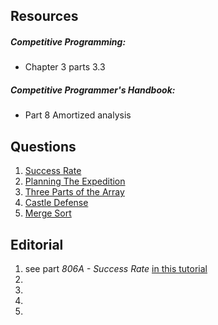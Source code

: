 ## Resources
##### Competitive Programming:
* Chapter 3 parts 3.3

##### Competitive Programmer's Handbook:
* Part 8 Amortized analysis

## Questions
1. [Success Rate](https://codeforces.com/problemset/problem/773/A)
2. [Planning The Expedition](https://codeforces.com/problemset/problem/1011/B)
3. [Three Parts of the Array](https://codeforces.com/problemset/problem/1006/C)
4. [Castle Defense](https://codeforces.com/problemset/problem/954/G)
5. [Merge Sort](http://codeforces.com/contest/873/problem/D)

## Editorial
1. see part *806A - Success Rate* [in this tutorial](http://codeforces.com/blog/entry/51883)
2. 
3. 
4. 
5. 
